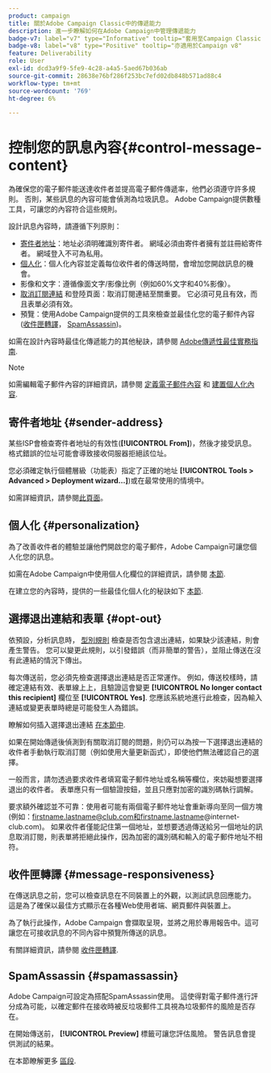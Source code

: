 ```yaml
---
product: campaign
title: 關於Adobe Campaign Classic中的傳遞能力
description: 進一步瞭解如何在Adobe Campaign中管理傳遞能力
badge-v7: label="v7" type="Informative" tooltip="套用至Campaign Classic v7"
badge-v8: label="v8" type="Positive" tooltip="亦適用於Campaign v8"
feature: Deliverability
role: User
exl-id: dcd3a9f9-5fe9-4c28-a4a5-5aed67b036ab
source-git-commit: 28638e76bf286f253bc7efd02db848b571ad88c4
workflow-type: tm+mt
source-wordcount: '769'
ht-degree: 6%

---
```


# 控制您的訊息內容{#control-message-content}


為確保您的電子郵件能送達收件者並提高電子郵件傳遞率，他們必須遵守許多規則。 否則，某些訊息的內容可能會偵測為垃圾訊息。 Adobe Campaign提供數種工具，可讓您的內容符合這些規則。

設計訊息內容時，請遵循下列原則：

* [寄件者地址](#sender-address)：地址必須明確識別寄件者。 網域必須由寄件者擁有並註冊給寄件者。 網域登入不可為私用。
* [個人化](#personalization)：個人化內容並定義每位收件者的傳送時間，會增加您開啟訊息的機會。
* 影像和文字：遵循像面文字/影像比例（例如60%文字和40%影像）。
* [取消訂閱連結](#opt-out) 和登陸頁面：取消訂閱連結至關重要。 它必須可見且有效，而且表單必須有效。
* 預覽：使用Adobe Campaign提供的工具來檢查並最佳化您的電子郵件內容([收件匣轉譯](#message-responsiveness)， [SpamAssassin](#spamassassin))。

如需在設計內容時最佳化傳遞能力的其他秘訣，請參閱 [Adobe傳遞性最佳實務指南](https://experienceleague.adobe.com/docs/deliverability-learn/deliverability-best-practice-guide/content-best-practices-for-optimal-delivery.html).

>[!NOTE]
>
>如需編輯電子郵件內容的詳細資訊，請參閱 [定義電子郵件內容](defining-the-email-content.md) 和 [建置個人化內容](design-and-personalize.md).

## 寄件者地址 {#sender-address}

某些ISP會檢查寄件者地址的有效性(**[!UICONTROL From]**)，然後才接受訊息。 格式錯誤的位址可能會導致接收伺服器拒絕該位址。

您必須確定執行個體層級（功能表）指定了正確的地址 **[!UICONTROL Tools > Advanced > Deployment wizard...]**)或在最常使用的情境中。

如需詳細資訊，請參閱[此頁面](defining-the-email-content.md)。

## 個人化 {#personalization}

為了改善收件者的體驗並讓他們開啟您的電子郵件，Adobe Campaign可讓您個人化您的訊息。

如需在Adobe Campaign中使用個人化欄位的詳細資訊，請參閱 [本節](personalization-fields.md).

在建立您的內容時，提供的一些最佳化個人化的秘訣如下 [本節](design-and-personalize.md#optimize-personalization).

## 選擇退出連結和表單 {#opt-out}

依預設，分析訊息時， [型別規則](steps-validating-the-delivery.md#validation-process-with-typologies) 檢查是否包含退出連結，如果缺少該連結，則會產生警告。 您可以變更此規則，以引發錯誤（而非簡單的警告），並阻止傳送在沒有此連結的情況下傳出。

每次傳送前，您必須先檢查選擇退出連結是否正常運作。 例如，傳送校樣時，請確定連結有效、表單線上上，且驗證這會變更 **[!UICONTROL No longer contact this recipient]** 欄位至 **[!UICONTROL Yes]**. 您應該系統地進行此檢查，因為輸入連結或變更表單時總是可能發生人為錯誤。

瞭解如何插入選擇退出連結 [在本節中](personalization-blocks.md#personalization-blocks-example).

如果在開始傳遞後偵測到有關取消訂閱的問題，則仍可以為按一下選擇退出連結的收件者手動執行取消訂閱（例如使用大量更新函式），即使他們無法確認自己的選擇。

一般而言，請勿透過要求收件者填寫電子郵件地址或名稱等欄位，來妨礙想要選擇退出的收件者。 表單應只有一個驗證按鈕，並且只應對加密的識別碼執行調解。

要求額外確認並不可靠：使用者可能有兩個電子郵件地址會重新導向至同一個方塊(例如：firstname.lastname@club.com和firstname.lastname@internet-club.com)。 如果收件者僅能記住第一個地址，並想要透過傳送給另一個地址的訊息取消訂閱，則表單將拒絕此操作，因為加密的識別碼和輸入的電子郵件地址不相符。

## 收件匣轉譯 {#message-responsiveness}

在傳送訊息之前，您可以檢查訊息在不同裝置上的外觀，以測試訊息回應能力。 這是為了確保以最佳方式顯示在各種Web使用者端、網頁郵件與裝置上。

為了執行此操作，Adobe Campaign 會擷取呈現，並將之用於專用報告中。這可讓您在可接收訊息的不同內容中預覽所傳送的訊息。

有關詳細資訊，請參閱 [收件匣轉譯](inbox-rendering.md).

## SpamAssassin {#spamassassin}

Adobe Campaign可設定為搭配SpamAssassin使用。 這使得對電子郵件進行評分成為可能，以確定郵件在接收時被反垃圾郵件工具視為垃圾郵件的風險是否存在。

在開始傳送前， **[!UICONTROL Preview]** 標籤可讓您評估風險。 警告訊息會提供測試的結果。

在本節瞭解更多 [區段](spamassassin.md).
